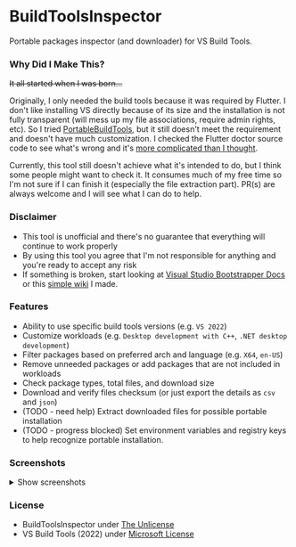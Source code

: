 # BuildToolsInspector
Portable packages inspector (and downloader) for VS Build Tools.

### Why Did I Make This?
~~It all started when I was born...~~

Originally, I only needed the build tools because it was required by Flutter. I don't like installing VS directly because of its size and the installation is not fully transparent (will mess up my file associations, require admin rights, etc). So I tried [PortableBuildTools](https://github.com/Data-Oriented-House/PortableBuildTools), but it still doesn't meet the requirement and doesn't have much customization. I checked the Flutter doctor source code to see what's wrong and it's [more complicated than I thought](https://github.com/flutter/flutter/blob/master/packages/flutter_tools/lib/src/windows/visual_studio.dart).

Currently, this tool still doesn't achieve what it's intended to do, but I think some people might want to check it. It consumes much of my free time so I'm not sure if I can finish it (especially the file extraction part). PR(s) are always welcome and I will see what I can do to help.

### Disclaimer
- This tool is unofficial and there's no guarantee that everything will continue to work properly
- By using this tool you agree that I'm not responsible for anything and you're ready to accept any risk
- If something is broken, start looking at [Visual Studio Bootstrapper Docs](https://github.com/MicrosoftDocs/visualstudio-docs/blob/main/docs/install/command-line-parameter-examples.md) or this [simple wiki](_docs/WIKI.md) I made.

### Features
- Ability to use specific build tools versions (e.g. `VS 2022`)
- Customize workloads (e.g. `Desktop development with C++`, `.NET desktop development`)
- Filter packages based on preferred arch and language (e.g. `X64`, `en-US`)
- Remove unneeded packages or add packages that are not included in workloads
- Check package types, total files, and download size
- Download and verify files checksum (or just export the details as `csv` and `json`)
- (TODO - need help) Extract downloaded files for possible portable installation
- (TODO - progress blocked) Set environment variables and registry keys to help recognize portable installation.

### Screenshots

<details>
    <summary>Show screenshots</summary>
    <p align="center">
        <img src="_docs/Screenshot_1.png"/>
        <img src="_docs/Screenshot_2.png"/>
        <img src="_docs/Screenshot_3.png"/>
    </p>
</details>

### License
- BuildToolsInspector under [The Unlicense](LICENSE)
- VS Build Tools (2022) under [Microsoft License](https://go.microsoft.com/fwlink/?LinkId=2180117)